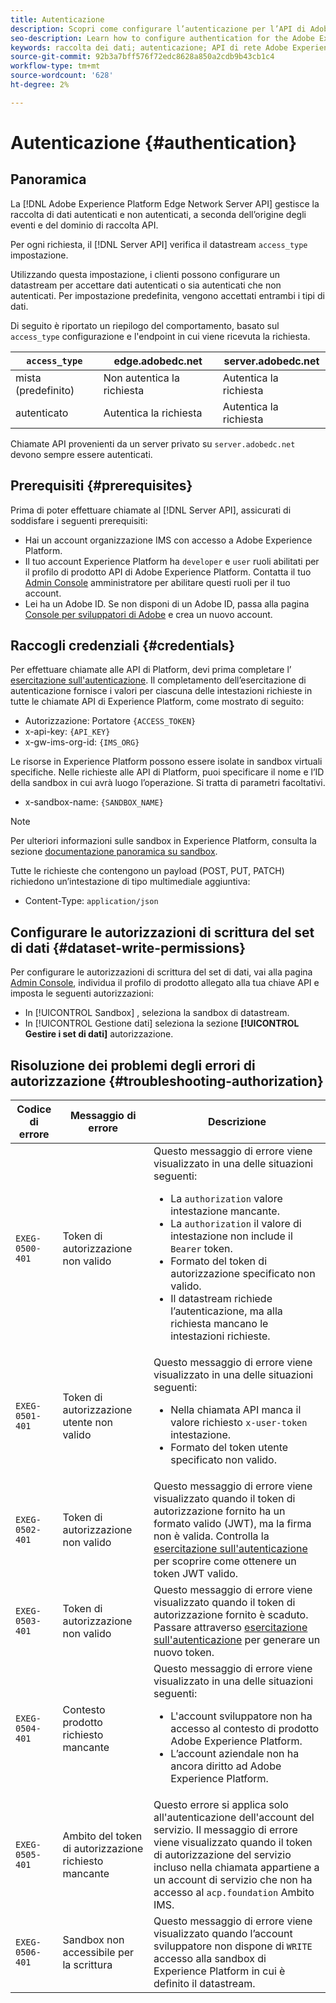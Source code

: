 ```yaml
---
title: Autenticazione
description: Scopri come configurare l’autenticazione per l’API di Adobe Experience Platform Edge Network Server
seo-description: Learn how to configure authentication for the Adobe Experience Platform Edge Network Server API
keywords: raccolta dei dati; autenticazione; API di rete Adobe Experience Platform Edge; autorizzazione
source-git-commit: 92b3a7bff576f72edc8628a850a2cdb9b43cb1c4
workflow-type: tm+mt
source-wordcount: '628'
ht-degree: 2%

---
```



# Autenticazione {#authentication}

## Panoramica

La [!DNL Adobe Experience Platform Edge Network Server API] gestisce la raccolta di dati autenticati e non autenticati, a seconda dell’origine degli eventi e del dominio di raccolta API.

Per ogni richiesta, il [!DNL Server API] verifica il datastream `access_type` impostazione.

Utilizzando questa impostazione, i clienti possono configurare un datastream per accettare dati autenticati o sia autenticati che non autenticati. Per impostazione predefinita, vengono accettati entrambi i tipi di dati.

Di seguito è riportato un riepilogo del comportamento, basato sul `access_type` configurazione e l&#39;endpoint in cui viene ricevuta la richiesta.

| `access_type` | edge.adobedc.net | server.adobedc.net |
|-----------------|-------------------------------|-----------------------|
| mista (predefinito) | Non autentica la richiesta | Autentica la richiesta |
| autenticato | Autentica la richiesta | Autentica la richiesta |

Chiamate API provenienti da un server privato su `server.adobedc.net` devono sempre essere autenticati.

## Prerequisiti {#prerequisites}

Prima di poter effettuare chiamate al [!DNL Server API], assicurati di soddisfare i seguenti prerequisiti:

* Hai un account organizzazione IMS con accesso a Adobe Experience Platform.
* Il tuo account Experience Platform ha `developer` e `user` ruoli abilitati per il profilo di prodotto API di Adobe Experience Platform. Contatta il tuo [Admin Console](../access-control/home.md) amministratore per abilitare questi ruoli per il tuo account.
* Lei ha un Adobe ID. Se non disponi di un Adobe ID, passa alla pagina [Console per sviluppatori di Adobe](https://developer.adobe.com/console) e crea un nuovo account.

## Raccogli credenziali {#credentials}

Per effettuare chiamate alle API di Platform, devi prima completare l’ [esercitazione sull&#39;autenticazione](../landing/api-authentication.md). Il completamento dell’esercitazione di autenticazione fornisce i valori per ciascuna delle intestazioni richieste in tutte le chiamate API di Experience Platform, come mostrato di seguito:

* Autorizzazione: Portatore `{ACCESS_TOKEN}`
* x-api-key: `{API_KEY}`
* x-gw-ims-org-id: `{IMS_ORG}`

Le risorse in Experience Platform possono essere isolate in sandbox virtuali specifiche. Nelle richieste alle API di Platform, puoi specificare il nome e l’ID della sandbox in cui avrà luogo l’operazione. Si tratta di parametri facoltativi.

* x-sandbox-name: `{SANDBOX_NAME}`

>[!NOTE]
>
>Per ulteriori informazioni sulle sandbox in Experience Platform, consulta la sezione [documentazione panoramica su sandbox](../sandboxes/home.md).

Tutte le richieste che contengono un payload (POST, PUT, PATCH) richiedono un’intestazione di tipo multimediale aggiuntiva:

* Content-Type: `application/json`

## Configurare le autorizzazioni di scrittura del set di dati {#dataset-write-permissions}

Per configurare le autorizzazioni di scrittura del set di dati, vai alla pagina [Admin Console](https://adminconsole.adobe.com), individua il profilo di prodotto allegato alla tua chiave API e imposta le seguenti autorizzazioni:

* In [!UICONTROL Sandbox] , seleziona la sandbox di datastream.
* In [!UICONTROL Gestione dati] seleziona la sezione **[!UICONTROL Gestire i set di dati]** autorizzazione.

## Risoluzione dei problemi degli errori di autorizzazione {#troubleshooting-authorization}

| Codice di errore | Messaggio di errore | Descrizione |
| --- | --- | --- |
| `EXEG-0500-401` | Token di autorizzazione non valido | Questo messaggio di errore viene visualizzato in una delle situazioni seguenti:  <ul><li>La `authorization` valore intestazione mancante.</li><li>La `authorization` il valore di intestazione non include il `Bearer` token.</li><li>Formato del token di autorizzazione specificato non valido.</li><li>Il datastream richiede l’autenticazione, ma alla richiesta mancano le intestazioni richieste.</li></ul> |
| `EXEG-0501-401` | Token di autorizzazione utente non valido | Questo messaggio di errore viene visualizzato in una delle situazioni seguenti: <ul><li>Nella chiamata API manca il valore richiesto `x-user-token` intestazione.</li><li>Formato del token utente specificato non valido.</li></ul> |
| `EXEG-0502-401` | Token di autorizzazione non valido | Questo messaggio di errore viene visualizzato quando il token di autorizzazione fornito ha un formato valido (JWT), ma la firma non è valida. Controlla la [esercitazione sull&#39;autenticazione](../landing/api-authentication.md) per scoprire come ottenere un token JWT valido. |
| `EXEG-0503-401` | Token di autorizzazione non valido | Questo messaggio di errore viene visualizzato quando il token di autorizzazione fornito è scaduto. Passare attraverso [esercitazione sull&#39;autenticazione](../landing/api-authentication.md) per generare un nuovo token. |
| `EXEG-0504-401` | Contesto prodotto richiesto mancante | Questo messaggio di errore viene visualizzato in una delle situazioni seguenti:  <ul><li>L&#39;account sviluppatore non ha accesso al contesto di prodotto Adobe Experience Platform.</li><li>L’account aziendale non ha ancora diritto ad Adobe Experience Platform.</li></ul> |
| `EXEG-0505-401` | Ambito del token di autorizzazione richiesto mancante | Questo errore si applica solo all&#39;autenticazione dell&#39;account del servizio. Il messaggio di errore viene visualizzato quando il token di autorizzazione del servizio incluso nella chiamata appartiene a un account di servizio che non ha accesso al `acp.foundation` Ambito IMS. |
| `EXEG-0506-401` | Sandbox non accessibile per la scrittura | Questo messaggio di errore viene visualizzato quando l’account sviluppatore non dispone di `WRITE` accesso alla sandbox di Experience Platform in cui è definito il datastream. |

